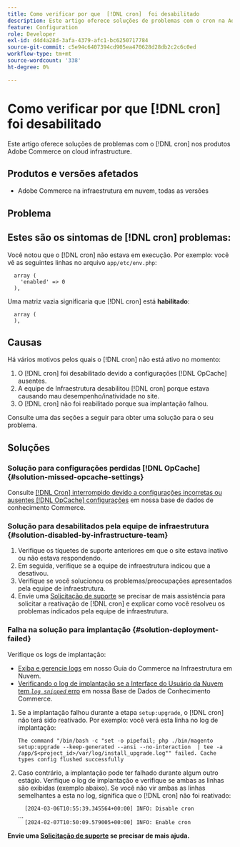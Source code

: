 ```yaml
---
title: Como verificar por que  [!DNL cron]  foi desabilitado
description: Este artigo oferece soluções de problemas com o cron na Adobe Commerce em produtos de infraestrutura em nuvem.
feature: Configuration
role: Developer
exl-id: d4d4a28d-3afa-4379-afc1-bc6250717784
source-git-commit: c5e94c6407394cd905ea470628d28db2c2c6c0ed
workflow-type: tm+mt
source-wordcount: '338'
ht-degree: 0%

---
```


# Como verificar por que [!DNL cron] foi desabilitado

Este artigo oferece soluções de problemas com o [!DNL cron] nos produtos Adobe Commerce on cloud infrastructure.

## Produtos e versões afetados

* Adobe Commerce na infraestrutura em nuvem, todas as versões

## Problema

## Estes são os sintomas de [!DNL cron] problemas:

Você notou que o [!DNL cron] não estava em execução.
Por exemplo: você vê as seguintes linhas no arquivo `app/etc/env.php`:

```'cron' =>
  array (
    'enabled' => 0
  ),
```

Uma matriz vazia significaria que [!DNL cron] está **habilitado**:

```'cron' =>
  array (
  ),
```

## Causas

Há vários motivos pelos quais o [!DNL cron] não está ativo no momento:

1. O [!DNL cron] foi desabilitado devido a configurações [!DNL OpCache] ausentes.
1. A equipe de Infraestrutura desabilitou [!DNL cron] porque estava causando mau desempenho/inatividade no site.
1. O [!DNL cron] não foi reabilitado porque sua implantação falhou.

Consulte uma das seções a seguir para obter uma solução para o seu problema.

## Soluções

### Solução para configurações perdidas [!DNL OpCache] {#solution-missed-opcache-settings}

Consulte [[!DNL Cron] interrompido devido a configurações incorretas ou ausentes [!DNL OpCache] configurações](https://experienceleague.adobe.com/pt-br/docs/commerce-knowledge-base/kb/troubleshooting/miscellaneous/crons-blocked-running-missing-opache-settings) em nossa base de dados de conhecimento Commerce.

### Solução para desabilitados pela equipe de infraestrutura {#solution-disabled-by-infrastructure-team}

1. Verifique os tíquetes de suporte anteriores em que o site estava inativo ou não estava respondendo.
1. Em seguida, verifique se a equipe de infraestrutura indicou que a desativou.
1. Verifique se você solucionou os problemas/preocupações apresentados pela equipe de infraestrutura.
1. Envie uma [Solicitação de suporte](https://experienceleague.adobe.com/pt-br/docs/commerce-knowledge-base/kb/help-center-guide/magento-help-center-user-guide#support-tickets) se precisar de mais assistência para solicitar a reativação de [!DNL cron] e explicar como você resolveu os problemas indicados pela equipe de infraestrutura.

### Falha na solução para implantação {#solution-deployment-failed}

Verifique os logs de implantação:

* [Exiba e gerencie logs](https://experienceleague.adobe.com/pt-br/docs/commerce-cloud-service/user-guide/develop/test/log-locations) em nosso Guia do Commerce na Infraestrutura em Nuvem.
* [Verificando o log de implantação se a Interface do Usuário da Nuvem tem *`log snipped`* erro](https://experienceleague.adobe.com/pt-br/docs/commerce-knowledge-base/kb/troubleshooting/miscellaneous/checking-deployment-log-if-the-cloud-ui-shows-log-snipped-error) em nossa Base de Dados de Conhecimento Commerce.

1. Se a implantação falhou durante a etapa `setup:upgrade`, o [!DNL cron] não terá sido reativado.
Por exemplo: você verá esta linha no log de implantação:

   ```The command "/bin/bash -c "set -o pipefail; php ./bin/magento setup:upgrade --keep-generated --ansi --no-interaction  | tee -a /app/$<project_id>/var/log/install_upgrade.log"" failed. Cache types config flushed successfully```

1. Caso contrário, a implantação pode ter falhado durante algum outro estágio. Verifique o log de implantação e verifique se ambas as linhas são exibidas (exemplo abaixo). Se você não vir ambas as linhas semelhantes a esta no log, significa que o [!DNL cron] não foi reativado:

   ```  [2024-03-06T10:55:39.345564+00:00] INFO: Disable cron```<br>
...<br>
   ```  [2024-02-07T10:50:09.579005+00:00] INFO: Enable cron```

**Envie uma [Solicitação de suporte](https://experienceleague.adobe.com/pt-br/docs/commerce-knowledge-base/kb/help-center-guide/magento-help-center-user-guide#support-tickets) se precisar de mais ajuda.**
